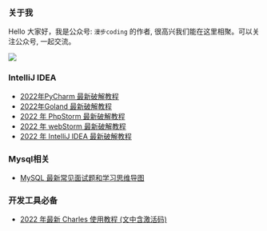 ### 关于我

Hello 大家好，我是公众号: `漫步coding` 的作者, 很高兴我们能在这里相聚。可以关注公众号, 一起交流。


![](https://images.xiaozhuanlan.com/uploads/photo/2022/5cb0c91e-fd83-4a04-8df6-65fb602b3834.png)

### IntelliJ IDEA

- [2022年PyCharm 最新破解教程](2022年PyCharm最新破解教程.md)
- [2022年Goland 最新破解教程](2022年Goland最新破解教程.md)
- [2022 年 PhpStorm 最新破解教程](2022年PhpStorm最新破解教程.md)
- [2022 年 webStorm 最新破解教程](2022年webStorm最新破解教程.md)
- [2022 年 IntelliJ IDEA 最新破解教程](2022年IntelliJIDEA最新破解教程.md)

### Mysql相关

- [MySQL 最新常见面试题和学习思维导图](MySQL最新面试题及思维导图.md)


### 开发工具必备

- [2022 年最新 Charles 使用教程 (文中含激活码)](2022年最新Charles使用教程(文中含激活码).md)